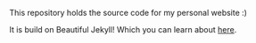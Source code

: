 This repository holds the source code for my personal website :)

It is build on Beautiful Jekyll! Which you can learn about [here](https://beautifuljekyll.com).